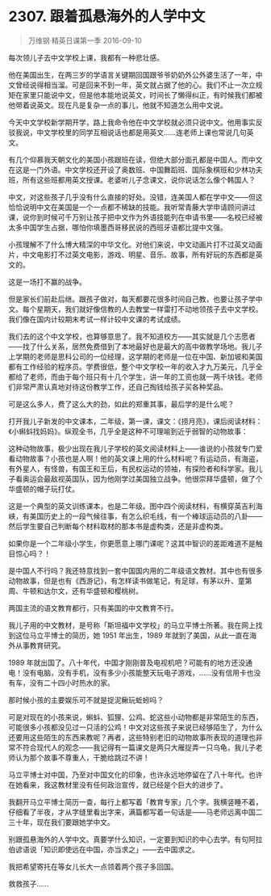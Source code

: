 # 2307. 跟着孤悬海外的人学中文
> 万维钢·精英日课第一季
2016-09-10

每次领儿子去中文学校上课，我都有一种悲壮感。

他在美国出生，在两三岁的学语言关键期回国跟爷爷奶奶外公外婆生活了一年，中文曾经说得相当溜。可是回来不到一年，英文就占据了他的心。我们不止一次立规矩在家里只能说中文，但是他本能地说英文，时间长了懒得纠正，有时候我们都被他带着说英文。现在凡是复杂一点的事儿，他就不知道怎么用中文说。 

今天中文学校新学期开学，路上我命令他在中文学校就必须只说中文。他用事实反驳我说，中文学校里的同学互相说话也都是用英文……连老师上课也常说几句英文。

有几个仰慕我天朝文化的美国小孩跟班在读，但绝大部分面孔都是中国人。而中文在这是一门外语。中文学校还开设了奥数班、中国舞蹈班、国际象棋班和少林功夫班，所有这些班都用英文授课。老婆听儿子念课文，说你说话怎么像个韩国人？

中文，对这些孩子几乎没有什么直接的好处。没错，连美国人都在学中文——但这恰恰说明中文在美国是一个一点都不稀缺的技能。我听常青藤大学申请顾问讲过课，说你到时候可千万别让孩子把中文作为外语技能列在申请书里——名校已经被太多中国学生占据，哪怕你填墨西哥移民说的西班牙语都比提中文强。

小孩理解不了什么博大精深的中华文化。对他们来说，中文动画片打不过英文动画片，中文电影打不过英文电影，游戏、明星、音乐、故事，所有好玩的东西都是英文的。

这是一场打不赢的战争。

但是家长们前赴后继。跟孩子做对，每天都要花很多时间自己教，也要让孩子学中文。每个星期天，我们就好像信教的人去教堂一样雷打不动地领孩子去中文学校。我们像在国内计较期末考试一样计较中文课的考试成绩。

我们去的这个中文学校，也算够意思了。我不知道校方——其实就是几个志愿者——找了什么关系，居然免费借到了本地最好也是最大的高中做教学场地。我儿子上学期的老师是思科公司的一位经理，这学期的老师是一位在中国、新加坡和美国都有工作经验的程序员。学费很低，整个中文学校一年的收入才九万美元，几乎全都给了老师，而由于每个班只有十几个学生，讲一年的工资也就一两千块钱。老师们非常严肃认真地对待这份教学工作，还自己掏钱给孩子买各种奖品。

可是这么多人，费了这么大的劲，如此的郑重其事，最后学的是什么呢？

打开我儿子新发的中文课本，二年级，第一课，课文：《捞月亮》，课后阅读材料：《小蝌蚪找妈妈》。纵观全书，几乎全是这种不可理喻到近乎弱智的动物故事：

这种动物故事，极少出现在我儿子学校的英文阅读材料上——谁说的小孩就专门爱看动物故事？小孩也是人啊！他的英文课上用的什么材料呢？有运动员，有海盗，有外星人，有怪兽，有国王和王后，有民权运动的领袖，有探险者和科学家。我儿子看奥运会最敌视英国队，因为他刚学过美国独立战争。他很崇拜华盛顿，做了个华盛顿的帽子玩打仗。 

这是一个典型的英文训练课本，也是二年级。图中四个阅读材料，有横穿英吉利海峡，有美国历史上的一段气候往事，有怎么织毛线，有一个棒球运动员的八卦——然后学生要自己判断每个材料取材的那本书是虚构类，还是非虚构类。 

如果你是一个二年级小学生，你更愿意上哪门课呢？这其中智识的差距难道不是触目惊心吗？！

是中国人不行吗？我还特意找到一套中国国内用的二年级语文教材。其中也有很多动物故事，但是也有《西游记》，有怎样读书做笔记，有足球，有茅以升、童第周、牛顿和达尔文，还有华盛顿和樱桃树。

两国主流的语文教育都行，只有美国的中文教育不行。

我儿子用的中文教材，是号称「斯坦福中文学校」的马立平博士所著。我在网上找到这位马立平博士的简历，她 1951 年出生，1989 年就到了美国，从此一直在海外从事教育研究。

1989 年就出国了。八十年代，中国才刚刚普及电视机吧？可能有的地方还没通电！没有电脑，没有手机，没有多少小孩能整天玩电子游戏，……没有信用卡也没有车，没有二十四小时热水的家。

那时候小孩的主要娱乐可不就是捉泥鳅玩蚯蚓吗？

可是对现在的小孩来说，蝌蚪、狐狸、公鸡、蛇这些小动物都是非常陌生的东西，可能很多小孩都没见过一只活的公鸡！中文对这些孩子来说已经够陌生了，为什么还要用这些陌生的东西来教呢？再者，这些特别老旧的动物故事所表现的道理也非常不符合现代人的观念——我记得有一篇课文是两只大雁捉弄一只乌龟，我儿子老师认为那个故事不尊重人，干脆给跳过不讲！

马立平博士对中国，乃至对中国文化的印象，也许永远地停留在了八十年代。也许在她看来，我这教材里没有任何政治宣传，就已经是个巨大的进步了。

我翻开马立平博士简历一查，每行上都写着「教育专家」几个字。我横竖睡不着，仔细看了半夜，才从字缝里看出字来，满篇都写着一句话是——马老师远离中国二三十年，现在我们要跟她学中文。

别跟孤悬海外的人学中文。真要学什么知识，一定要到知识的中心去学。有句阿拉伯谚语说「知识即使远在中国，亦当求之」——去中国求之。

我把希望寄托在等女儿长大一点领着两个孩子多回国。

救救孩子……

